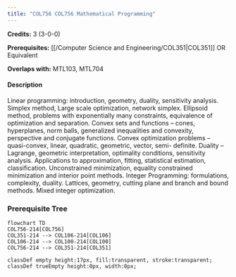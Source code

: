 ```yaml
---
title: "COL756 COL756 Mathematical Programming"
---
```

**Credits:** 3 (3-0-0)

**Prerequisites:** [[/Computer Science and Engineering/COL351|COL351]] OR Equivalent

**Overlaps with:** MTL103, MTL704

#### Description
Linear programming: introduction, geometry, duality, sensitivity analysis. Simplex method, Large scale optimization, network simplex. Ellipsoid method, problems with exponentially many constraints, equivalence of optimization and separation. Convex sets and functions – cones, hyperplanes, norm balls, generalized inequalities and convexity, perspective and conjugate functions. Convex optimization problems – quasi-convex, linear, quadratic, geometric, vector, semi- definite. Duality – Lagrange, geometric interpretation, optimality conditions, sensitivity analysis. Applications to approximation, fitting, statistical estimation, classification. Unconstrained minimization, equality constrained minimization and interior point methods. Integer Programming: formulations, complexity, duality. Lattices, geometry, cutting plane and branch and bound methods. Mixed integer optimization.

### Prerequisite Tree

```mermaid
flowchart TD
COL756-214[COL756]
COL351-214 --> COL106-214[COL106]
COL106-214 --> COL100-214[COL100]
COL756-214 --> COL351-214[COL351]

classDef empty height:17px, fill:transparent, stroke:transparent;
classDef trueEmpty height:0px, width:0px;
```